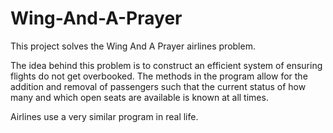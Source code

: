 # Wing-And-A-Prayer
This project solves the Wing And A Prayer airlines problem.

The idea behind this problem is to construct an efficient system of
ensuring flights do not get overbooked. The methods in the program
allow for the addition and removal of passengers such that the 
current status of how many and which open seats are available
is known at all times. 

Airlines use a very similar program in real life.
